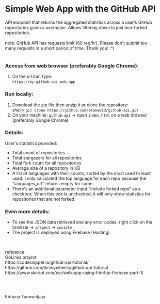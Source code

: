 # Simple Web App with the GitHub API

API endpoint that returns the aggregated statistics across a user’s GitHub repositories given a username. Allows filtering down to just non-forked repositories. <br>
<br>
note: GitHub API has requests limit (60 req/hr). Please don't submit too many requests in a short period of time. Thank you! :^)
<br/>
<br/>

### Access from web browser (preferably Google Chrome):
1. On the url bar, type: <br>
`https://my-github-api.web.app` <br>
  
### Run locally:
1. Download the zip file then unzip it or clone the repository: <br>
shell> `git clone https://github.com/etanowid/github-api.git`
2. On your machine: `github-api` -> open `index.html` on a web browser (preferably Google Chrome) 


### Details: <br>
User's statistics provided:
- Total count of repositories
- Total stargazers for all repositories
- Total fork count for all repositories
- Average size of a repository in KB
- A list of languages with their counts, sorted by the most used to least used. I only calculated the top language for each repo because the "languages_url" returns empty for some. 
- There's an additional parameter input “include forked repo” as a checkbox. When this box is unchecked, it will only show statistics for repositories that are not forked.

### Even more details: <br>
- To see the JSON data retrieved and any error codes, right click on the browser -> `inspect` -> `console`
- The project is deployed using Firebase (Hosting)


<br>
<br>
reference: <br/>
GoLinks project <br>
https://codesnippet.io/github-api-tutorial/
<br>
https://github.com/timmywheels/github-api-tutorial
<br>
https://www.skcript.com/svr/web-app-using-html-js-firebase-part-1/

<br><br>

Edriana Tanowidjaja